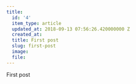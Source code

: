 ```yaml
---
title:
  id: '4'
  item_type: article
  updated_at: 2018-09-13 07:56:26.420000000 Z
  created_at: 
  title: First post
  slug: first-post
  image: 
  file: 
---
```


First post